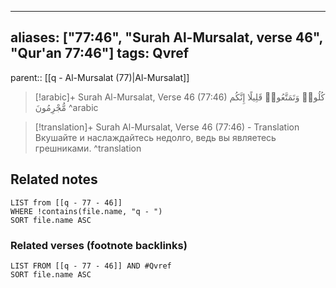 
---
aliases: ["77:46", "Surah Al-Mursalat, verse 46", "Qur'an 77:46"]
tags: Qvref
---

parent:: [[q - Al-Mursalat (77)|Al-Mursalat]]

> [!arabic]+ Surah Al-Mursalat, Verse 46 (77:46)
> <span class="quran-arabic">كُلُوا۟ وَتَمَتَّعُوا۟ قَلِيلًا إِنَّكُم مُّجْرِمُونَ</span>
^arabic

> [!translation]+ Surah Al-Mursalat, Verse 46 (77:46) - Translation
> Вкушайте и наслаждайтесь недолго, ведь вы являетесь грешниками.
^translation



## Related notes
```dataview
LIST from [[q - 77 - 46]]
WHERE !contains(file.name, "q - ")
SORT file.name ASC
```

### Related verses (footnote backlinks)
```dataview
LIST FROM [[q - 77 - 46]] AND #Qvref
SORT file.name ASC
```

